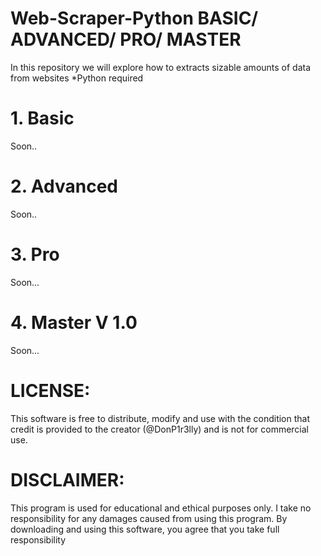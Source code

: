 # Web-Scraper-Python  BASIC/ ADVANCED/ PRO/ MASTER
In this repository we will explore how to extracts sizable amounts of data from websites
*Python required

# 1. Basic
Soon..


# 2. Advanced
Soon..


# 3. Pro 
Soon...


# 4. Master V 1.0
Soon...




# LICENSE:
This software is free to distribute, modify and use with the condition that credit is provided to the creator (@DonP1r3lly) and is not for commercial use.

# DISCLAIMER:
This program is used for educational and ethical purposes only. I take no responsibility for any damages caused from using this program. By downloading and using this software, you agree that you take full responsibility 
